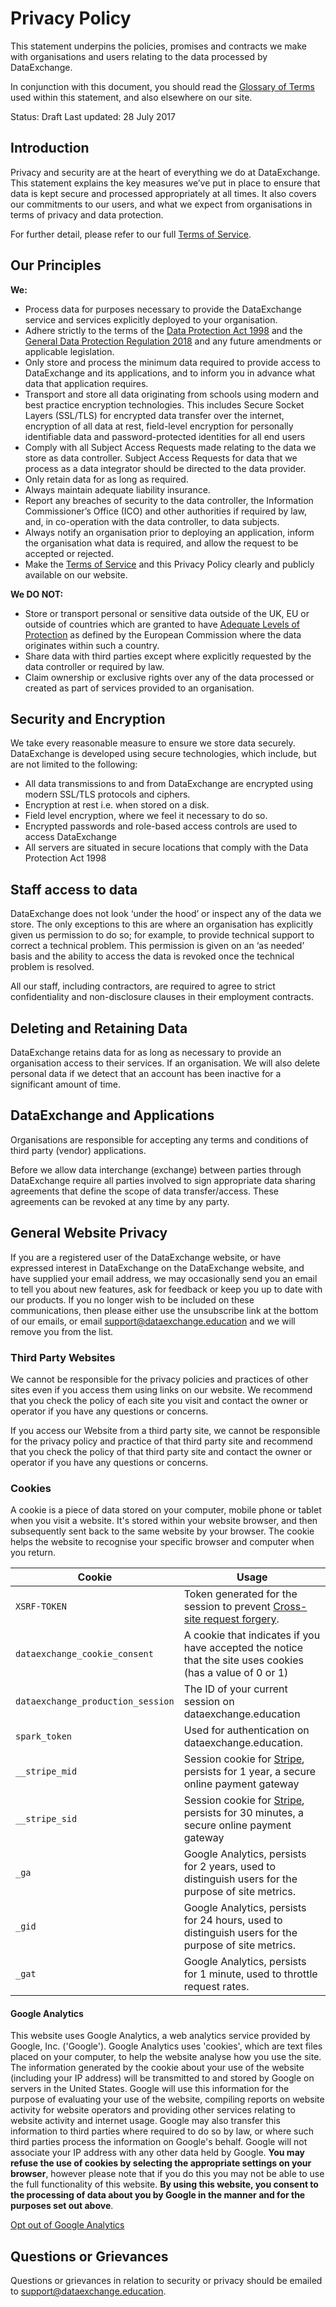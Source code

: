# Privacy Policy

This statement underpins the policies, promises and contracts we make with organisations and users relating to the data processed by DataExchange.

In conjunction with this document, you should read the [Glossary of Terms](https://dataexchange.education/glossary) used within this statement, and also elsewhere on our site.

Status: Draft
Last updated: 28 July 2017

## Introduction

Privacy and security are at the heart of everything we do at DataExchange. This statement explains the key measures we’ve put in place to ensure that data is kept secure and processed appropriately at all times. It also covers our commitments to our users, and what we expect from organisations in terms of privacy and data protection.

For further detail, please refer to our full [Terms of Service](https://dataexchange.education/terms).

## Our Principles

__We:__

* Process data for purposes necessary to provide the DataExchange service and services explicitly deployed to your organisation.
* Adhere strictly to the terms of the [Data Protection Act 1998](http://www.legislation.gov.uk/ukpga/1998/29) and the [General Data Protection Regulation 2018](http://eur-lex.europa.eu/legal-content/EN/TXT/PDF/?uri=CELEX:32016R0679&from=EN) and any future amendments or applicable legislation.
* Only store and process the minimum data required to provide access to DataExchange and its applications, and to inform you in advance what data that application requires.
* Transport and store all data originating from schools using modern and best practice encryption technologies.  This includes Secure Socket Layers (SSL/TLS) for encrypted data transfer over the internet, encryption of all data at rest, field-level encryption for personally identifiable data and password-protected identities for all end users
* Comply with all Subject Access Requests made relating to the data we store as data controller. Subject Access Requests for data that we process as a data integrator should be directed to the data provider.
* Only retain data for as long as required.
* Always maintain adequate liability insurance.
* Report any breaches of security to the data controller, the Information Commissioner’s Office (ICO) and other authorities if required by law, and, in co-operation with the data controller, to data subjects.
* Always notify an organisation prior to deploying an application, inform the organisation what data is required, and allow the request to be accepted or rejected.
* Make the [Terms of Service](https://dataexchange.education/terms) and this Privacy Policy clearly and publicly available on our website.

__We DO NOT:__

* Store or transport personal or sensitive data outside of the UK, EU or outside of countries which are granted to have [Adequate Levels of Protection](https://ec.europa.eu/justice/data-protection/international-transfers/adequacy/index_en.htm) as defined by the European Commission where the data originates within such a country.
* Share data with third parties except where explicitly requested by the data controller or required by law.
* Claim ownership or exclusive rights over any of the data processed or created as part of services provided to an organisation.

## Security and Encryption

We take every reasonable measure to ensure we store data securely. DataExchange is developed using secure technologies, which include, but are not limited to the following:

* All data transmissions to and from DataExchange are encrypted using modern SSL/TLS protocols and ciphers.
* Encryption at rest i.e. when stored on a disk.
* Field level encryption, where we feel it necessary to do so.
* Encrypted passwords and role-based access controls are used to access DataExchange
* All servers are situated in secure locations that comply with the Data Protection Act 1998

## Staff access to data

DataExchange does not look ‘under the hood’ or inspect any of the data we store.  The only exceptions to this are where an organisation has explicitly given us permission to do so; for example, to provide technical support to correct a technical problem. This permission is given on an ‘as needed’ basis and the ability to access the data is revoked once the technical problem is resolved.

All our staff, including contractors, are required to agree to strict confidentiality and non-disclosure clauses in their employment contracts.

## Deleting and Retaining Data

DataExchange retains data for as long as necessary to provide an organisation access to their services. If an organisation.  We will also delete personal data if we detect that an account has been inactive for a significant amount of time.

## DataExchange and Applications

Organisations are responsible for accepting any terms and conditions of third party (vendor) applications.

Before we allow data interchange (exchange) between parties through DataExchange require all parties involved to sign appropriate data sharing agreements that define the scope of data transfer/access. These agreements can be revoked at any time by any party.

## General Website Privacy

If you are a registered user of the DataExchange website, or have expressed interest in DataExchange on the DataExchange website, and have supplied your email address, we may occasionally send you an email to tell you about new features, ask for feedback or keep you up to date with our products. If you no longer wish to be included on these communications, then please either use the unsubscribe link at the bottom of our emails, or email [support@dataexchange.education](mailto:support@dataexchange.education) and we will remove you from the list.

### Third Party Websites

We cannot be responsible for the privacy policies and practices of other sites even if you access them using links on our website. We recommend that you check the policy of each site you visit and contact the owner or operator if you have any questions or concerns.

If you access our Website from a third party site, we cannot be responsible for the privacy policy and practice of that third party site and recommend that you check the policy of that third party site and contact the owner or operator if you have any questions or concerns.

### Cookies

A cookie is a piece of data stored on your computer, mobile phone or tablet when you visit a website. It's stored within your website browser, and then subsequently sent back to the same website by your browser. The cookie helps the website to recognise your specific browser and computer when you return.

| Cookie | Usage |
| --- | --- |
| `XSRF-TOKEN` | Token generated for the session to prevent [Cross-site request forgery](https://en.wikipedia.org/wiki/Cross-site_request_forgery). |
| `dataexchange_cookie_consent` | A cookie that indicates if you have accepted the notice that the site uses cookies (has a value of 0 or 1) |
| `dataexchange_production_session` | The ID of your current session on dataexchange.education  |
| `spark_token` | Used for authentication on dataexchange.education. |
| `__stripe_mid` | Session cookie for [Stripe](https://stripe.com/gb), persists for 1 year, a secure online payment gateway |
| `__stripe_sid` | Session cookie for [Stripe](https://stripe.com/gb), persists for 30 minutes, a secure online payment gateway |
| `_ga` | Google Analytics, persists for 2 years, used to distinguish users for the purpose of site metrics. |
| `_gid` | Google Analytics, persists for 24 hours, used to distinguish users for the purpose of site metrics. |
| `_gat` | Google Analytics, persists for 1 minute, used to throttle request rates. |

#### Google Analytics

This website uses Google Analytics, a web analytics service provided by Google, Inc. ('Google'). Google Analytics uses 'cookies', which are text files placed on your computer, to help the website analyse how you use the site. The information generated by the cookie about your use of the website (including your IP address) will be transmitted to and stored by Google on servers in the United States. Google will use this information for the purpose of evaluating your use of the website, compiling reports on website activity for website operators and providing other services relating to website activity and internet usage. Google may also transfer this information to third parties where required to do so by law, or where such third parties process the information on Google's behalf. Google will not associate your IP address with any other data held by Google. __You may refuse the use of cookies by selecting the appropriate settings on your browser__, however please note that if you do this you may not be able to use the full functionality of this website. __By using this website, you consent to the processing of data about you by Google in the manner and for the purposes set out above__.

[Opt out of Google Analytics](https://tools.google.com/dlpage/gaoptout?hl=en)

## Questions or Grievances

Questions or grievances in relation to security or privacy should be emailed to [support@dataexchange.education](mailto:support@dataexchange.education).
